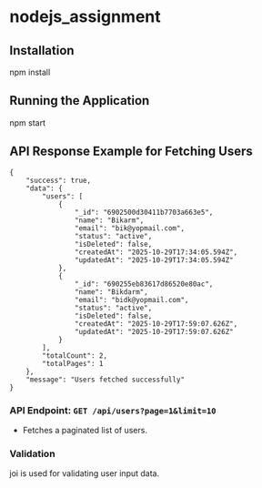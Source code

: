 # nodejs_assignment

## Installation

npm install
## Running the Application
npm start

## API Response Example for Fetching Users

```
{
    "success": true,
    "data": {
        "users": [
            {
                "_id": "6902500d30411b7703a663e5",
                "name": "Bikarm",
                "email": "bik@yopmail.com",
                "status": "active",
                "isDeleted": false,
                "createdAt": "2025-10-29T17:34:05.594Z",
                "updatedAt": "2025-10-29T17:34:05.594Z"
            },
            {
                "_id": "690255eb83617d86520e80ac",
                "name": "Bikdarm",
                "email": "bidk@yopmail.com",
                "status": "active",
                "isDeleted": false,
                "createdAt": "2025-10-29T17:59:07.626Z",
                "updatedAt": "2025-10-29T17:59:07.626Z"
            }
        ],
        "totalCount": 2,
        "totalPages": 1
    },
    "message": "Users fetched successfully"
}

```

### API Endpoint: `GET /api/users?page=1&limit=10`
- Fetches a paginated list of users.

### Validation
joi is used for validating user input data.